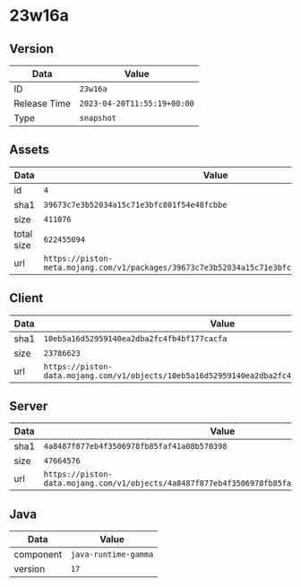 # 23w16a

## Version

|**Data**        | **Value**                 |
|----------------|-------------------------|
| ID   | ```23w16a```   |
| Release Time   | ```2023-04-20T11:55:19+00:00```   |
| Type   | ```snapshot```   |

## Assets

|**Data**        | **Value**                 |
|----------------|-------------------------|
| id   | ```4```   |
| sha1   | ```39673c7e3b52034a15c71e3bfc801f54e48fcbbe```   |
| size   | ```411076```   |
| total size  | ```622455094```  |
| url       | ```https://piston-meta.mojang.com/v1/packages/39673c7e3b52034a15c71e3bfc801f54e48fcbbe/4.json``` |

## Client

|**Data**        | **Value**                 |
|----------------|-------------------------|
| sha1   | ```10eb5a16d52959140ea2dba2fc4fb4bf177cacfa```   |
| size   | ```23786623```   |
| url       | ```https://piston-data.mojang.com/v1/objects/10eb5a16d52959140ea2dba2fc4fb4bf177cacfa/client.jar``` |

## Server

|**Data**        | **Value**                 |
|----------------|-------------------------|
| sha1   | ```4a8487f877eb4f3506978fb85faf41a08b570398```   |
| size   | ```47664576```   |
| url       | ```https://piston-data.mojang.com/v1/objects/4a8487f877eb4f3506978fb85faf41a08b570398/server.jar``` |

## Java

|**Data**        | **Value**                 |
|----------------|-------------------------|
| component   | ```java-runtime-gamma```   |
| version   | ```17```   |